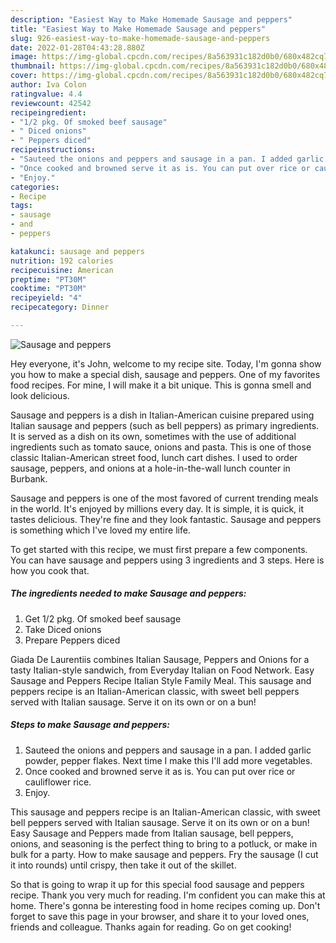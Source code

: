 ```yaml
---
description: "Easiest Way to Make Homemade Sausage and peppers"
title: "Easiest Way to Make Homemade Sausage and peppers"
slug: 926-easiest-way-to-make-homemade-sausage-and-peppers
date: 2022-01-28T04:43:28.880Z
image: https://img-global.cpcdn.com/recipes/8a563931c182d0b0/680x482cq70/sausage-and-peppers-recipe-main-photo.jpg
thumbnail: https://img-global.cpcdn.com/recipes/8a563931c182d0b0/680x482cq70/sausage-and-peppers-recipe-main-photo.jpg
cover: https://img-global.cpcdn.com/recipes/8a563931c182d0b0/680x482cq70/sausage-and-peppers-recipe-main-photo.jpg
author: Iva Colon
ratingvalue: 4.4
reviewcount: 42542
recipeingredient:
- "1/2 pkg. Of smoked beef sausage"
- " Diced onions"
- " Peppers diced"
recipeinstructions:
- "Sauteed the onions and peppers and sausage in a pan. I added garlic powder, pepper flakes. Next time I make this I&#39;ll add more vegetables."
- "Once cooked and browned serve it as is. You can put over rice or cauliflower rice."
- "Enjoy."
categories:
- Recipe
tags:
- sausage
- and
- peppers

katakunci: sausage and peppers 
nutrition: 192 calories
recipecuisine: American
preptime: "PT30M"
cooktime: "PT30M"
recipeyield: "4"
recipecategory: Dinner

---
```



![Sausage and peppers](https://img-global.cpcdn.com/recipes/8a563931c182d0b0/680x482cq70/sausage-and-peppers-recipe-main-photo.jpg)

Hey everyone, it's John, welcome to my recipe site. Today, I'm gonna show you how to make a special dish, sausage and peppers. One of my favorites food recipes. For mine, I will make it a bit unique. This is gonna smell and look delicious.

Sausage and peppers is a dish in Italian-American cuisine prepared using Italian sausage and peppers (such as bell peppers) as primary ingredients. It is served as a dish on its own, sometimes with the use of additional ingredients such as tomato sauce, onions and pasta. This is one of those classic Italian-American street food, lunch cart dishes. I used to order sausage, peppers, and onions at a hole-in-the-wall lunch counter in Burbank.

Sausage and peppers is one of the most favored of current trending meals in the world. It's enjoyed by millions every day. It is simple, it is quick, it tastes delicious. They're fine and they look fantastic. Sausage and peppers is something which I've loved my entire life.


To get started with this recipe, we must first prepare a few components. You can have sausage and peppers using 3 ingredients and 3 steps. Here is how you cook that.

<!--inarticleads1-->

##### The ingredients needed to make Sausage and peppers:

1. Get 1/2 pkg. Of smoked beef sausage
1. Take  Diced onions
1. Prepare  Peppers diced


Giada De Laurentiis combines Italian Sausage, Peppers and Onions for a tasty Italian-style sandwich, from Everyday Italian on Food Network. Easy Sausage and Peppers Recipe Italian Style Family Meal. This sausage and peppers recipe is an Italian-American classic, with sweet bell peppers served with Italian sausage. Serve it on its own or on a bun! 

<!--inarticleads2-->

##### Steps to make Sausage and peppers:

1. Sauteed the onions and peppers and sausage in a pan. I added garlic powder, pepper flakes. Next time I make this I&#39;ll add more vegetables.
1. Once cooked and browned serve it as is. You can put over rice or cauliflower rice.
1. Enjoy.


This sausage and peppers recipe is an Italian-American classic, with sweet bell peppers served with Italian sausage. Serve it on its own or on a bun! Easy Sausage and Peppers made from Italian sausage, bell peppers, onions, and seasoning is the perfect thing to bring to a potluck, or make in bulk for a party. How to make sausage and peppers. Fry the sausage (I cut it into rounds) until crispy, then take it out of the skillet. 

So that is going to wrap it up for this special food sausage and peppers recipe. Thank you very much for reading. I'm confident you can make this at home. There's gonna be interesting food in home recipes coming up. Don't forget to save this page in your browser, and share it to your loved ones, friends and colleague. Thanks again for reading. Go on get cooking!
